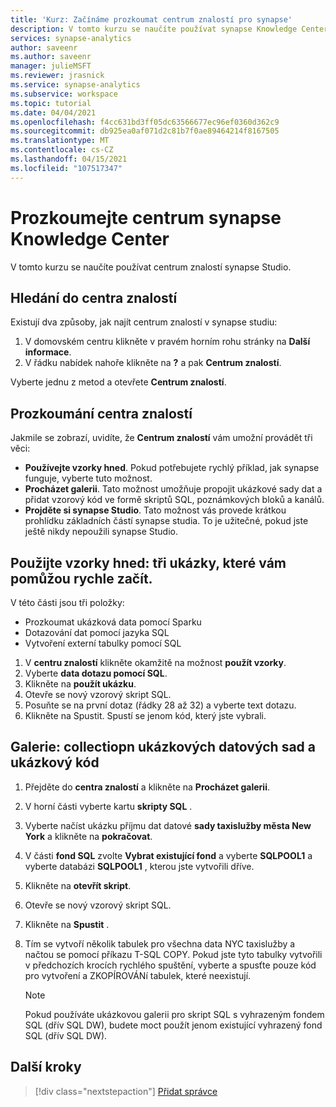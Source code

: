 ```yaml
---
title: 'Kurz: Začínáme prozkoumat centrum znalostí pro synapse'
description: V tomto kurzu se naučíte používat synapse Knowledge Center.
services: synapse-analytics
author: saveenr
ms.author: saveenr
manager: julieMSFT
ms.reviewer: jrasnick
ms.service: synapse-analytics
ms.subservice: workspace
ms.topic: tutorial
ms.date: 04/04/2021
ms.openlocfilehash: f4cc631bd3ff05dc63566677ec96ef0360d362c9
ms.sourcegitcommit: db925ea0af071d2c81b7f0ae89464214f8167505
ms.translationtype: MT
ms.contentlocale: cs-CZ
ms.lasthandoff: 04/15/2021
ms.locfileid: "107517347"
---
```

# <a name="explore-the-synapse-knowledge-center"></a>Prozkoumejte centrum synapse Knowledge Center

V tomto kurzu se naučíte používat centrum znalostí synapse Studio.

## <a name="finding-to-the-knowledge-center"></a>Hledání do centra znalostí

Existují dva způsoby, jak najít centrum znalostí v synapse studiu:

  1. V domovském centru klikněte v pravém horním rohu stránky na **Další informace**.
  2. V řádku nabídek nahoře klikněte na **?** a pak **Centrum znalostí**.

Vyberte jednu z metod a otevřete **Centrum znalostí**.

## <a name="exploring-the-knowledge-center"></a>Prozkoumání centra znalostí

Jakmile se zobrazí, uvidíte, že **Centrum znalostí** vám umožní provádět tři věci:
* **Používejte vzorky hned**. Pokud potřebujete rychlý příklad, jak synapse funguje, vyberte tuto možnost.
* **Procházet galerii**. Tato možnost umožňuje propojit ukázkové sady dat a přidat vzorový kód ve formě skriptů SQL, poznámkových bloků a kanálů.
* **Projděte si synapse Studio**. Tato možnost vás provede krátkou prohlídku základních částí synapse studia. To je užitečné, pokud jste ještě nikdy nepoužili synapse Studio.

## <a name="use-samples-immediately-three-samples-to-help-you-get-started-fast"></a>Použijte vzorky hned: tři ukázky, které vám pomůžou rychle začít.

V této části jsou tři položky:
* Prozkoumat ukázková data pomocí Sparku
* Dotazování dat pomocí jazyka SQL
* Vytvoření externí tabulky pomocí SQL

1. V **centru znalostí** klikněte okamžitě na možnost **použít vzorky**.
1. Vyberte **data dotazu pomocí SQL**.
1. Klikněte na **použít ukázku**.
1. Otevře se nový vzorový skript SQL.
1. Posuňte se na první dotaz (řádky 28 až 32) a vyberte text dotazu.
1. Klikněte na Spustit. Spustí se jenom kód, který jste vybrali.

## <a name="gallery-a-collectiopn-of-sample-data-sets-and-sample-code"></a>Galerie: collectiopn ukázkových datových sad a ukázkový kód

1. Přejděte do **centra znalostí** a klikněte na **Procházet galerii**.
1. V horní části vyberte kartu **skripty SQL** .
1. Vyberte načíst ukázku příjmu dat datové **sady taxislužby města New York** a klikněte na **pokračovat**.
1. V části **fond SQL** zvolte **Vybrat existující fond** a vyberte **SQLPOOL1** a vyberte databázi **SQLPOOL1** , kterou jste vytvořili dříve.
1. Klikněte na **otevřít skript**.
1. Otevře se nový vzorový skript SQL.
1. Klikněte na **Spustit** .
1. Tím se vytvoří několik tabulek pro všechna data NYC taxislužby a načtou se pomocí příkazu T-SQL COPY. Pokud jste tyto tabulky vytvořili v předchozích krocích rychlého spuštění, vyberte a spusťte pouze kód pro vytvoření a ZKOPÍROVÁNí tabulek, které neexistují.

    > [!NOTE] 
    > Pokud používáte ukázkovou galerii pro skript SQL s vyhrazeným fondem SQL (dřív SQL DW), budete moct použít jenom existující vyhrazený fond SQL (dřív SQL DW).

## <a name="next-steps"></a>Další kroky

> [!div class="nextstepaction"]
> [Přidat správce](get-started-add-admin.md)

